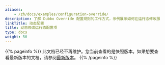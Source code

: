 ```yaml
---
aliases:
    - /zh/docs/examples/configuration-override/
description: 了解 Dubbo Override 配置规则的工作方式，示例展示如何在运行态修改服务权重与超时时间。
linkTitle: 动态配置
title: 动态修改运行态配置项
type: docs
weight: 50
---
```



{{% pageinfo %}} 此文档已经不再维护。您当前查看的是快照版本。如果想要查看最新版本的文档，请参阅[最新版本](/zh-cn/docs3-v2/java-sdk/advanced-features-and-usage/traffic/config-rule/)。
{{% /pageinfo %}}